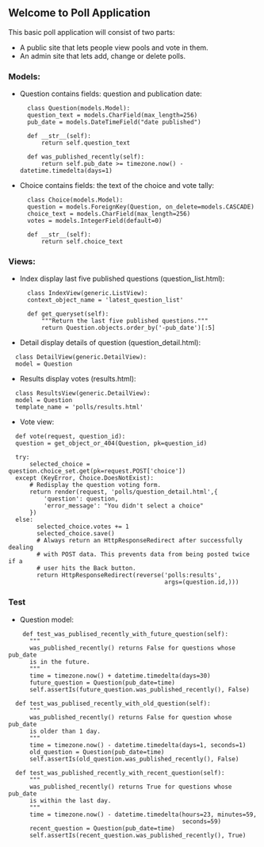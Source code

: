 ## Welcome to Poll Application

This basic poll application will consist of two parts:
- A public site that lets people view pools and vote in them.
- An admin site that lets add, change or delete polls.

### Models:
- Question contains fields: question and publication date:
  ```
    class Question(models.Model):
    question_text = models.CharField(max_length=256)
    pub_date = models.DateTimeField("date published")

    def __str__(self):
        return self.question_text

    def was_published_recently(self):
        return self.pub_date >= timezone.now() - datetime.timedelta(days=1)
  ```
- Choice contains fields: the text of the choice and vote tally:
  ```
    class Choice(models.Model):
    question = models.ForeignKey(Question, on_delete=models.CASCADE)
    choice_text = models.CharField(max_length=256)
    votes = models.IntegerField(default=0)

    def __str__(self):
        return self.choice_text
  ```

### Views:
- Index display last five published questions (question_list.html):
  ```
    class IndexView(generic.ListView):
    context_object_name = 'latest_question_list'

    def get_queryset(self):
        """Return the last five published questions."""
        return Question.objects.order_by('-pub_date')[:5]
  ```
- Detail display details of question (question_detail.html):
```
  class DetailView(generic.DetailView):
  model = Question
```
- Results display votes (results.html):
```
  class ResultsView(generic.DetailView):
  model = Question
  template_name = 'polls/results.html'
```
- Vote view:
```
  def vote(request, question_id):
  question = get_object_or_404(Question, pk=question_id)

  try:
      selected_choice = question.choice_set.get(pk=request.POST['choice'])
  except (KeyError, Choice.DoesNotExist):
      # Redisplay the question voting form.
      return render(request, 'polls/question_detail.html',{
          'question': question,
          'error_message': "You didn't select a choice"
      })
  else:
        selected_choice.votes += 1
        selected_choice.save()
        # Always return an HttpResponseRedirect after successfully dealing
        # with POST data. This prevents data from being posted twice if a
        # user hits the Back button.
        return HttpResponseRedirect(reverse('polls:results',
                                            args=(question.id,)))
  ```
  ### Test
  - Question model:
  ```
      def test_was_publised_recently_with_future_question(self):
        """
        was_published_recently() returns False for questions whose pub_date
        is in the future.
        """
        time = timezone.now() + datetime.timedelta(days=30)
        future_question = Question(pub_date=time)
        self.assertIs(future_question.was_published_recently(), False)

    def test_was_publised_recently_with_old_question(self):
        """
        was_published_recently() returns False for question whose pub_date
        is older than 1 day.
        """
        time = timezone.now() - datetime.timedelta(days=1, seconds=1)
        old_question = Question(pub_date=time)
        self.assertIs(old_question.was_published_recently(), False)

    def test_was_published_recently_with_recent_question(self):
        """
        was_published_recently() returns True for questions whose pub_date
        is within the last day.
        """
        time = timezone.now() - datetime.timedelta(hours=23, minutes=59,
                                                   seconds=59)
        recent_question = Question(pub_date=time)
        self.assertIs(recent_question.was_published_recently(), True)
  ```
